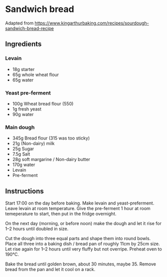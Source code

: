 # Sandwich bread

Adapted from https://www.kingarthurbaking.com/recipes/sourdough-sandwich-bread-recipe

## Ingredients
### Levain
- 18g starter
- 65g whole wheat flour
- 65g water

### Yeast pre-ferment
- 100g Wheat bread flour (550)
- 1g fresh yeast
- 90g water

### Main dough
- 345g Bread flour (315 was too sticky)
- 21g (Non-dairy) milk
- 25g Sugar
- 7.5g Salt
- 28g soft margarine / Non-dairy butter
- 170g water
- Levain
- Pre-ferment

## Instructions
Start 17:00 on the day before baking. Make levain and yeast-preferment. Leave levain at room temperature. Give the pre-ferment 1 hour at room temeperature to start, then put in the fridge overnight.

On the next day (morning, or before noon) make the dough and let it rise for 1–2 hours until doubled in size.

Cut the dough into three equal parts and shape them into round bowls. Place all three into a baking dish / bread pan of roughly 11cm by 25cm size. Let rise again for 1–2 hours until very fluffy but not overripe. Preheat oven to 190°C.

Bake the bread until golden brown, about 30 minutes, maybe 35. Remove bread from the pan and let it cool on a rack.
